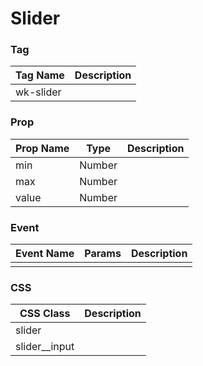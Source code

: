 # Slider

### Tag
Tag Name | Description
--- | --- 
wk-slider | 

### Prop
Prop Name | Type | Description
--- | --- | ---
min | Number |
max | Number |
value | Number |

### Event
Event Name | Params | Description
--- | --- | ---
 |  | 

### CSS
CSS Class | Description
--- | --- 
slider | 
slider__input | 